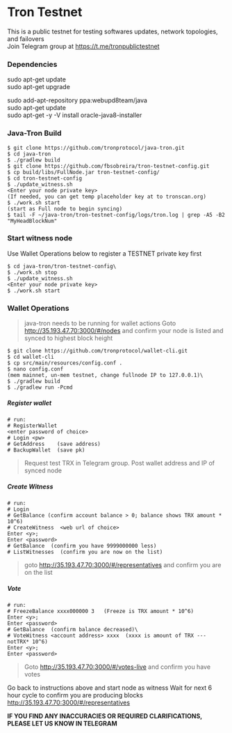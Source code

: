 # Tron Testnet 
This is a public testnet for testing softwares updates, network topologies, and failovers\
Join Telegram group at https://t.me/tronpublictestnet


### Dependencies
sudo apt-get update\
sudo apt-get upgrade

sudo add-apt-repository ppa:webupd8team/java\
sudo apt-get update\
sudo apt-get -y -V install oracle-java8-installer

### Java-Tron Build

```console
$ git clone https://github.com/tronprotocol/java-tron.git  
$ cd java-tron
$ ./gradlew build
$ git clone https://github.com/fbsobreira/tron-testnet-config.git  
$ cp build/libs/FullNode.jar tron-testnet-config/
$ cd tron-testnet-config
$ ./update_witness.sh 
<Enter your node private key>    
(If needed, you can get temp placeholder key at to tronscan.org)
$ ./work.sh start  
(start as Full node to begin syncing)
$ tail -F ~/java-tron/tron-testnet-config/logs/tron.log | grep -A5 -B2 "MyHeadBlockNum"
```  

### Start witness node
Use Wallet Operations below to register a TESTNET private key first
```console
$ cd java-tron/tron-testnet-config\
$ ./work.sh stop
$ ./update_witness.sh 
<Enter your node private key>
$ ./work.sh start
```  
  
  
### Wallet Operations
> java-tron needs to be running for wallet actions
> Goto http://35.193.47.70:3000/#/nodes and confirm your node is listed and synced to highest block height

```console
$ git clone https://github.com/tronprotocol/wallet-cli.git
$ cd wallet-cli
$ cp src/main/resources/config.conf .
$ nano config.conf
(mem mainnet, un-mem testnet, change fullnode IP to 127.0.0.1)\
$ ./gradlew build
$ ./gradlew run -Pcmd
```  

##### Register wallet
```console
# run:
# RegisterWallet
<enter password of choice>
# Login <pw>
# GetAddress    (save address)
# BackupWallet  (save pk)
```  
> Request test TRX in Telegram group. Post wallet address and IP of synced node

##### Create Witness
```console
# run:
# Login
# GetBalance (confirm account balance > 0; balance shows TRX amount * 10^6)
# CreateWitness  <web url of choice>
Enter <y>; 
Enter <password>
# GetBalance  (confirm you have 9999000000 less)
# ListWitnesses  (confirm you are now on the list)
```  

> goto http://35.193.47.70:3000/#/representatives
> and confirm you are on the list

##### Vote
```console
# run:
# FreezeBalance xxxx000000 3   (Freeze is TRX amount * 10^6)
Enter <y>;
Enter <password>
# GetBalance  (confirm balance decreased)\
# VoteWitness <account address> xxxx  (xxxx is amount of TRX --- notTRX* 10^6)
Enter <y>;
Enter <password>
```  

> Goto http://35.193.47.70:3000/#/votes-live
> and confirm you have votes

Go back to instructions above and start node as witness
Wait for next 6 hour cycle to confirm you are producing blocks\
http://35.193.47.70:3000/#/representatives

**IF YOU FIND ANY INACCURACIES OR REQUIRED CLARIFICATIONS, PLEASE LET US KNOW IN TELEGRAM**
